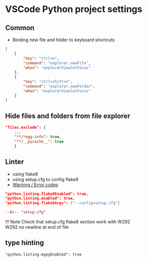 
# VSCode Python project settings
## Common
- Binding new file and folder to keyboard shortcuts

```json
[
    {
        "key": "ctrl+n",
        "command": "explorer.newFile",
        "when": "explorerViewletFocus"
    },
    {
        "key": "ctrl+shift+n",
        "command": "explorer.newFolder",
        "when": "explorerViewletFocus"
    }
]
```

## Hide files and folders from file explorer
```json
"files.exclude": {
    ...        
    "**/*egg-info": true,
    "**/__pycache__": true
    }
```

## Linter
- using flake8
- using setup.cfg to config flake8
- [Warning / Error codes](https://pep8.readthedocs.io/en/latest/intro.html#error-codes)


```json
"python.linting.flake8Enabled": true,
"python.linting.enabled": true,
"python.linting.flake8Args": ["--config=setup.cfg"]
```

```ini
--8<-- "setup.cfg"
```

!!! Note
    Check that setup.cfg flake8 section work with W292  
    W292 no newline at end of file


## type hinting
```
"python.linting.mypyEnabled": true
```